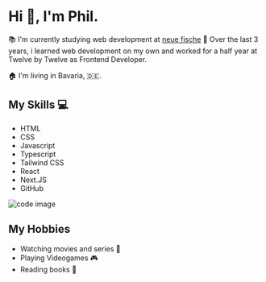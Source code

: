 # Hi 👋, I'm Phil.

📚 I'm currently studying web development at [neue fische](https://www.neuefische.de/) 🐡
Over the last 3 years, i learned web development on my own and worked for a half year at Twelve by Twelve as Frontend Developer.

🏠 I'm living in Bavaria, 🇩🇪.

## My Skills 💻

- HTML
- CSS
- Javascript
- Typescript
- Tailwind CSS
- React
- Next.JS
- GitHub

![code image](https://www.shamwela.com/_next/image?url=%2Fimages%2Ftailwind-css-code-example.png&w=828&q=75)

## My Hobbies 

- Watching movies and series 🎥
- Playing Videogames 🎮
- Reading books 📖
